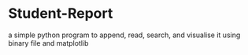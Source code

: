 # Student-Report
a simple python program to append, read, search, and visualise it using binary file and matplotlib

